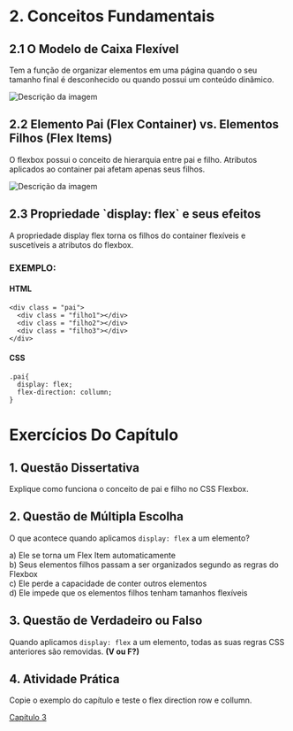 # 2\. Conceitos Fundamentais

## 2.1 O Modelo de Caixa Flexível

Tem a função de organizar elementos em uma página quando o seu tamanho final é desconhecido ou quando possui um conteúdo dinâmico. 

![Descrição da imagem](https://css-tricks.com/wp-content/uploads/2018/10/01-container.svg)

## 2.2 Elemento Pai (Flex Container) vs. Elementos Filhos (Flex Items)

O flexbox possui o conceito de hierarquia entre pai e filho. Atributos aplicados ao container pai afetam apenas seus filhos.

![Descrição da imagem](https://css-tricks.com/wp-content/uploads/2018/10/02-items.svg)

## 2.3 Propriedade \`display: flex\` e seus efeitos

A propriedade display flex torna os filhos do container flexíveis e suscetíveis a atributos do flexbox.  

### EXEMPLO:

#### HTML
```
<div class = "pai">
  <div class = "filho1"></div>
  <div class = "filho2"></div>
  <div class = "filho3"></div>
</div>

```

#### CSS
```
.pai{
  display: flex;
  flex-direction: collumn;
}

```

# Exercícios Do Capítulo

## 1. Questão Dissertativa  
Explique como funciona o conceito de pai e filho no CSS Flexbox.

## 2. Questão de Múltipla Escolha  
O que acontece quando aplicamos `display: flex` a um elemento?  

a) Ele se torna um Flex Item automaticamente  
b) Seus elementos filhos passam a ser organizados segundo as regras do Flexbox  
c) Ele perde a capacidade de conter outros elementos  
d) Ele impede que os elementos filhos tenham tamanhos flexíveis  

## 3. Questão de Verdadeiro ou Falso  
Quando aplicamos `display: flex` a um elemento, todas as suas regras CSS anteriores são removidas. **(V ou F?)**

## 4. Atividade Prática  
Copie o exemplo do capítulo e teste o flex direction row e collumn.

[Capítulo 3](https://github.com/kevinzancle/AC2_CSS_Flexbox/edit/main/cap3.md)
